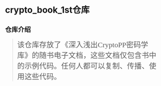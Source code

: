 # crypto_book_1st仓库

##	仓库介绍
>	<font face="楷体" bgcolor=gray size=5>该仓库存放了《深入浅出CryptoPP密码学库》的随书电子文档，这些文档仅包含书中的示例代码。任何人都可以复制、传播、使用这些代码。</font>


